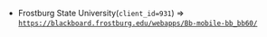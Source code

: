  - Frostburg State University(`client_id=931`) => [`https://blackboard.frostburg.edu/webapps/Bb-mobile-bb_bb60/`](https://blackboard.frostburg.edu/webapps/Bb-mobile-bb_bb60/)
